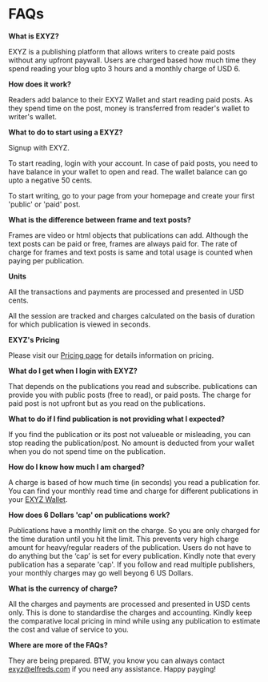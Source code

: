# FAQs

**What is EXYZ?**

EXYZ is a publishing platform that allows writers to create paid posts without any upfront paywall. Users are charged based how much time they spend reading your blog upto 3 hours and a monthly charge of USD 6.

**How does it work?**

Readers add balance to their EXYZ Wallet and start reading paid posts. As they spend time on the post, money is transferred from reader's wallet to writer's wallet. 

**What to do to start using a EXYZ?**

Signup with EXYZ. 

To start reading, login with your account. In case of paid posts, you need to have balance in your wallet to open and read. The wallet balance can go upto a negative 50 cents.

To start writing, go to your page from your homepage and create your first 'public' or 'paid' post.

**What is the difference between frame and text posts?**

Frames are video or html objects that publications can add. Although the text posts can be paid or free, frames are always paid for. The rate of charge for frames and text posts is same and total usage is counted when paying per publication.

**Units**

All the transactions and payments are processed and presented in USD cents.

All the session are tracked and charges calculated on the basis of duration for which publication is viewed in seconds.

**EXYZ's Pricing**

Please visit our [Pricing page](https://exyz.elfreds.com/pricing) for details information on pricing.

**What do I get when I login with EXYZ?**

That depends on the publications you read and subscribe. publications can provide you with public posts (free to read),  or paid posts. The charge for paid post is not upfront but as you read on the publications.

**What to do if I find publication is not providing what I expected?**

If you find the publication or its post not valueable or misleading, you can stop reading the publication/post. No amount is deducted from your wallet when you do not spend time on the publication.

**How do I know how much I am charged?**

A charge is based of how much time (in seconds) you read a publication for. You can find your monthly read time and charge for different publications in your [EXYZ Wallet](https://exyz.me/wallet).

**How does 6 Dollars 'cap' on publications work?**

Publications have a monthly limit on the charge. So you are only charged for the time duration until you hit the limit. This prevents very high charge amount for heavy/regular readers of the publication. Users do not have to do anything but the ‘cap’ is set for every publication. Kindly note that every publication has a separate 'cap'. If you follow and read multiple publishers, your monthly charges may go well beyong 6 US Dollars.

**What is the currency of charge?**

All the charges and payments are processed and presented in USD cents only. This is done to standardise the charges and accounting. Kindly keep the comparative local pricing in mind while using any publication to estimate the cost and value of service to you.

**Where are more of the FAQs?**

They are being prepared. BTW, you know you can always contact exyz@elfreds.com if you need any assistance. Happy payging!
